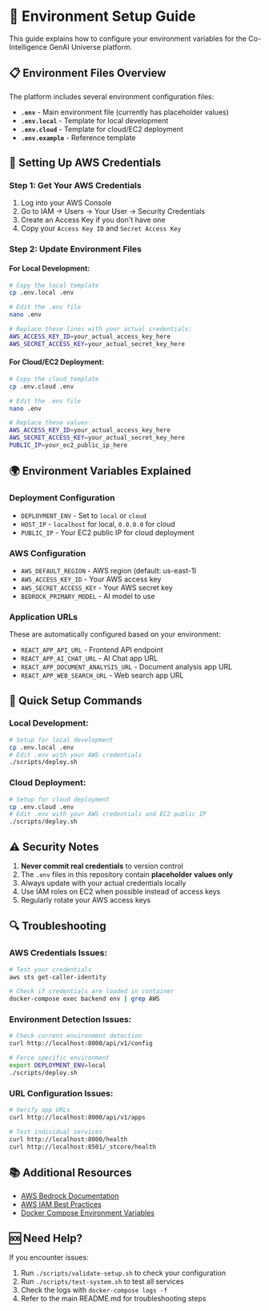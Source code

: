 # 🔧 Environment Setup Guide

This guide explains how to configure your environment variables for the Co-Intelligence GenAI Universe platform.

## 📋 Environment Files Overview

The platform includes several environment configuration files:

- **`.env`** - Main environment file (currently has placeholder values)
- **`.env.local`** - Template for local development
- **`.env.cloud`** - Template for cloud/EC2 deployment
- **`.env.example`** - Reference template

## 🔑 Setting Up AWS Credentials

### Step 1: Get Your AWS Credentials
1. Log into your AWS Console
2. Go to IAM → Users → Your User → Security Credentials
3. Create an Access Key if you don't have one
4. Copy your `Access Key ID` and `Secret Access Key`

### Step 2: Update Environment Files

#### For Local Development:
```bash
# Copy the local template
cp .env.local .env

# Edit the .env file
nano .env

# Replace these lines with your actual credentials:
AWS_ACCESS_KEY_ID=your_actual_access_key_here
AWS_SECRET_ACCESS_KEY=your_actual_secret_key_here
```

#### For Cloud/EC2 Deployment:
```bash
# Copy the cloud template
cp .env.cloud .env

# Edit the .env file
nano .env

# Replace these values:
AWS_ACCESS_KEY_ID=your_actual_access_key_here
AWS_SECRET_ACCESS_KEY=your_actual_secret_key_here
PUBLIC_IP=your_ec2_public_ip_here
```

## 🌍 Environment Variables Explained

### Deployment Configuration
- `DEPLOYMENT_ENV` - Set to `local` or `cloud`
- `HOST_IP` - `localhost` for local, `0.0.0.0` for cloud
- `PUBLIC_IP` - Your EC2 public IP for cloud deployment

### AWS Configuration
- `AWS_DEFAULT_REGION` - AWS region (default: us-east-1)
- `AWS_ACCESS_KEY_ID` - Your AWS access key
- `AWS_SECRET_ACCESS_KEY` - Your AWS secret key
- `BEDROCK_PRIMARY_MODEL` - AI model to use

### Application URLs
These are automatically configured based on your environment:
- `REACT_APP_API_URL` - Frontend API endpoint
- `REACT_APP_AI_CHAT_URL` - AI Chat app URL
- `REACT_APP_DOCUMENT_ANALYSIS_URL` - Document analysis app URL
- `REACT_APP_WEB_SEARCH_URL` - Web search app URL

## 🚀 Quick Setup Commands

### Local Development:
```bash
# Setup for local development
cp .env.local .env
# Edit .env with your AWS credentials
./scripts/deploy.sh
```

### Cloud Deployment:
```bash
# Setup for cloud deployment
cp .env.cloud .env
# Edit .env with your AWS credentials and EC2 public IP
./scripts/deploy.sh
```

## ⚠️ Security Notes

1. **Never commit real credentials** to version control
2. The `.env` files in this repository contain **placeholder values only**
3. Always update with your actual credentials locally
4. Use IAM roles on EC2 when possible instead of access keys
5. Regularly rotate your AWS access keys

## 🔍 Troubleshooting

### AWS Credentials Issues:
```bash
# Test your credentials
aws sts get-caller-identity

# Check if credentials are loaded in container
docker-compose exec backend env | grep AWS
```

### Environment Detection Issues:
```bash
# Check current environment detection
curl http://localhost:8000/api/v1/config

# Force specific environment
export DEPLOYMENT_ENV=local
./scripts/deploy.sh
```

### URL Configuration Issues:
```bash
# Verify app URLs
curl http://localhost:8000/api/v1/apps

# Test individual services
curl http://localhost:8000/health
curl http://localhost:8501/_stcore/health
```

## 📚 Additional Resources

- [AWS Bedrock Documentation](https://docs.aws.amazon.com/bedrock/)
- [AWS IAM Best Practices](https://docs.aws.amazon.com/IAM/latest/UserGuide/best-practices.html)
- [Docker Compose Environment Variables](https://docs.docker.com/compose/environment-variables/)

## 🆘 Need Help?

If you encounter issues:
1. Run `./scripts/validate-setup.sh` to check your configuration
2. Run `./scripts/test-system.sh` to test all services
3. Check the logs with `docker-compose logs -f`
4. Refer to the main README.md for troubleshooting steps

